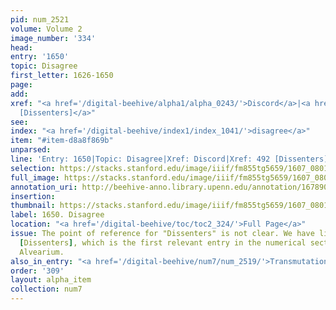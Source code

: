 ```yaml
---
pid: num_2521
volume: Volume 2
image_number: '334'
head:
entry: '1650'
topic: Disagree
first_letter: 1626-1650
page:
add:
xref: "<a href='/digital-beehive/alpha1/alpha_0243/'>Discord</a>|<a href='/digital-beehive/num2/num_0617/'>492
  [Dissenters]</a>"
see:
index: "<a href='/digital-beehive/index1/index_1041/'>disagree</a>"
item: "#item-d8a8f869b"
unparsed:
line: 'Entry: 1650|Topic: Disagree|Xref: Discord|Xref: 492 [Dissenters]|Index: disagree|#item-d8a8f869b'
selection: https://stacks.stanford.edu/image/iiif/fm855tg5659/1607_0801/907,4525,1685,188/full/0/default.jpg
full_image: https://stacks.stanford.edu/image/iiif/fm855tg5659/1607_0801/full/full/0/default.jpg
annotation_uri: http://beehive-anno.library.upenn.edu/annotation/1678908871815
insertion:
thumbnail: https://stacks.stanford.edu/image/iiif/fm855tg5659/1607_0801/907,4525,600,180/250,/0/default.jpg
label: 1650. Disagree
location: "<a href='/digital-beehive/toc/toc2_324/'>Full Page</a>"
issue: The point of reference for "Dissenters" is not clear. We have linked to 492
  [Dissenters], which is the first relevant entry in the numerical section of the
  Alvearium.
also_in_entry: "<a href='/digital-beehive/num7/num_2519/'>Transmutation</a>|<a href='/digital-beehive/num7/num_2520/'>Pewter</a>"
order: '309'
layout: alpha_item
collection: num7
---
```

